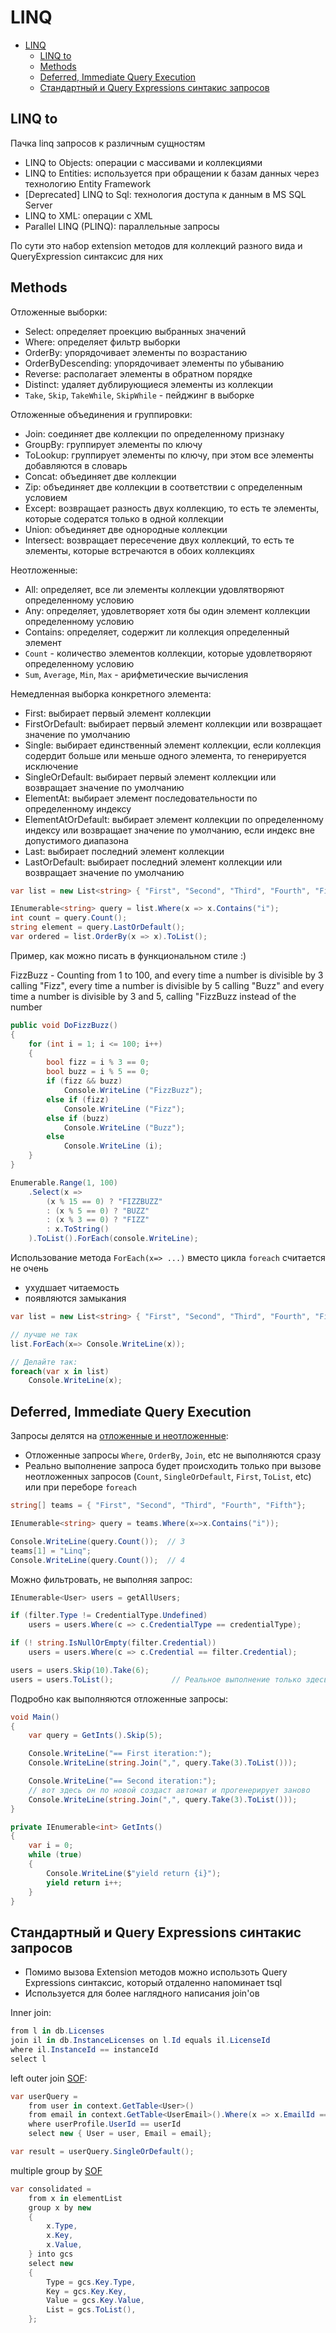 # LINQ

<!-- TOC -->

- [LINQ](#linq)
  - [LINQ to](#linq-to)
  - [Methods](#methods)
  - [Deferred, Immediate Query Execution](#deferred-immediate-query-execution)
  - [Стандартный и Query Expressions синтакис запросов](#стандартный-и-query-expressions-синтакис-запросов)

<!-- /TOC -->

<div style="page-break-after: always;"></div>

## LINQ to

Пачка linq запросов к различным сущностям

- LINQ to Objects: операции с массивами и коллекциями
- LINQ to Entities: используется при обращении к базам данных через технологию Entity Framework
- [Deprecated] LINQ to Sql: технология доступа к данным в MS SQL Server
- LINQ to XML: операции с XML
- Parallel LINQ (PLINQ): параллельные запросы

По сути это набор extension методов для коллекций разного вида и QueryExpression синтаксис для них

<div style="page-break-after: always;"></div>

## Methods

Отложенные выборки:

- Select: определяет проекцию выбранных значений
- Where: определяет фильтр выборки
- OrderBy: упорядочивает элементы по возрастанию
- OrderByDescending: упорядочивает элементы по убыванию
- Reverse: располагает элементы в обратном порядке
- Distinct: удаляет дублирующиеся элементы из коллекции
- `Take`, `Skip`, `TakeWhile`, `SkipWhile` - пейджинг в выборке

<div style="page-break-after: always;"></div>

Отложенные объединения и группировки:

- Join: соединяет две коллекции по определенному признаку
- GroupBy: группирует элементы по ключу
- ToLookup: группирует элементы по ключу, при этом все элементы добавляются в словарь
- Concat: объединяет две коллекции
- Zip: объединяет две коллекции в соответствии с определенным условием
- Except: возвращает разность двух коллекцию, то есть те элементы, которые содератся только в одной коллекции
- Union: объединяет две однородные коллекции
- Intersect: возвращает пересечение двух коллекций, то есть те элементы, которые встречаются в обоих коллекциях

<div style="page-break-after: always;"></div>

Неотложенные:

- All: определяет, все ли элементы коллекции удовлятворяют определенному условию
- Any: определяет, удовлетворяет хотя бы один элемент коллекции определенному условию
- Contains: определяет, содержит ли коллекция определенный элемент
- `Count` - количество элементов коллекции, которые удовлетворяют определенному условию
- `Sum`, `Average`, `Min`, `Max` - арифметические вычисления

<div style="page-break-after: always;"></div>

Немедленная выборка конкретного элемента:

- First: выбирает первый элемент коллекции
- FirstOrDefault: выбирает первый элемент коллекции или возвращает значение по умолчанию
- Single: выбирает единственный элемент коллекции, если коллекция содердит больше или меньше одного элемента, то генерируется исключение
- SingleOrDefault: выбирает первый элемент коллекции или возвращает значение по умолчанию
- ElementAt: выбирает элемент последовательности по определенному индексу
- ElementAtOrDefault: выбирает элемент коллекции по определенному индексу или возвращает значение по умолчанию, если индекс вне допустимого диапазона
- Last: выбирает последний элемент коллекции
- LastOrDefault: выбирает последний элемент коллекции или возвращает значение по умолчанию

<div style="page-break-after: always;"></div>

```cs
var list = new List<string> { "First", "Second", "Third", "Fourth", "Fifth"};

IEnumerable<string> query = list.Where(x => x.Contains("i");
int count = query.Count();
string element = query.LastOrDefault();
var ordered = list.OrderBy(x => x).ToList();
```

<div style="page-break-after: always;"></div>

Пример, как можно писать в функциональном стиле :)

FizzBuzz - Counting from 1 to 100, and
  every time a number is divisible by 3 calling "Fizz",
  every time a number is divisible by 5 calling "Buzz" and
  every time a number is divisible by 3 and 5, calling "FizzBuzz instead of the number

<div style="page-break-after: always;"></div>

```cs
public void DoFizzBuzz()
{
    for (int i = 1; i <= 100; i++)
    {
        bool fizz = i % 3 == 0;
        bool buzz = i % 5 == 0;
        if (fizz && buzz)
            Console.WriteLine ("FizzBuzz");
        else if (fizz)
            Console.WriteLine ("Fizz");
        else if (buzz)
            Console.WriteLine ("Buzz");
        else
            Console.WriteLine (i);
    }
}
```

<div style="page-break-after: always;"></div>

```cs
Enumerable.Range(1, 100)
    .Select(x =>
        (x % 15 == 0) ? "FIZZBUZZ"
        : (x % 5 == 0) ? "BUZZ"
        : (x % 3 == 0) ? "FIZZ"
        : x.ToString()
    ).ToList().ForEach(console.WriteLine);
```

<div style="page-break-after: always;"></div>

Использование метода `ForEach(x=> ...)` вместо цикла `foreach` считается не очень

- ухудшает читаемость
- появляются замыкания

```cs
var list = new List<string> { "First", "Second", "Third", "Fourth", "Fifth"};

// лучше не так
list.ForEach(x=> Console.WriteLine(x));

// Делайте так:
foreach(var x in list)
    Console.WriteLine(x);

```

<div style="page-break-after: always;"></div>

## Deferred, Immediate Query Execution

Запросы делятся на [отложенные и неотложенные](https://msdn.microsoft.com/ru-ru/library/bb738633(v=vs.110).aspx):

- Отложенные запросы `Where`, `OrderBy`, `Join`, etc не выполняются сразу
- Реально выполнение запроса будет происходить только при вызове неотложенных запросов (`Count`, `SingleOrDefault`, `First`, `ToList`, etc) или при переборе `foreach`

```cs
string[] teams = { "First", "Second", "Third", "Fourth", "Fifth"};

IEnumerable<string> query = teams.Where(x=>x.Contains("i"));

Console.WriteLine(query.Count());  // 3
teams[1] = "Linq";
Console.WriteLine(query.Count());  // 4
```

<div style="page-break-after: always;"></div>

Можно фильтровать, не выполняя запрос:

```cs
IEnumerable<User> users = getAllUsers;

if (filter.Type != CredentialType.Undefined)
    users = users.Where(c => c.CredentialType == credentialType);

if (! string.IsNullOrEmpty(filter.Credential))
    users = users.Where(c => c.Credential == filter.Credential);

users = users.Skip(10).Take(6);
users = users.ToList();             // Реальное выполнение только здесь
```

<div style="page-break-after: always;"></div>

Подробно как выполняются отложенные запросы:

```cs
void Main()
{
    var query = GetInts().Skip(5);

    Console.WriteLine("== First iteration:");
    Console.WriteLine(string.Join(",", query.Take(3).ToList()));

    Console.WriteLine("== Second iteration:");
    // вот здесь он по новой создаст автомат и прогенерирует заново
    Console.WriteLine(string.Join(",", query.Take(3).ToList()));
}

private IEnumerable<int> GetInts()
{
    var i = 0;
    while (true)
    {
        Console.WriteLine($"yield return {i}");
        yield return i++;
    }
}
```

<div style="page-break-after: always;"></div>

## Стандартный и Query Expressions синтакис запросов

- Помимо вызова Extension методов можно использоть Query Expressions синтаксис, который отдаленно напоминает tsql
- Используется для более наглядного написания join'ов

Inner join:

```cs
from l in db.Licenses
join il in db.InstanceLicenses on l.Id equals il.LicenseId
where il.InstanceId == instanceId
select l
```

<div style="page-break-after: always;"></div>

left outer join [SOF](http://stackoverflow.com/questions/267488/linq-to-sql-multiple-left-outer-joins?rq=1):

```cs
var userQuery =
    from user in context.GetTable<User>()
    from email in context.GetTable<UserEmail>().Where(x => x.EmailId == userProfile.EmailId).DefaultIfEmpty()
    where userProfile.UserId == userId
    select new { User = user, Email = email};

var result = userQuery.SingleOrDefault();
```

<div style="page-break-after: always;"></div>

multiple group by [SOF](https://stackoverflow.com/questions/5231845/c-sharp-linq-group-by-on-multiple-columns)

```cs
var consolidated =
    from x in elementList
    group x by new
    {
        x.Type,
        x.Key,
        x.Value,
    } into gcs
    select new
    {
        Type = gcs.Key.Type,
        Key = gcs.Key.Key,
        Value = gcs.Key.Value,
        List = gcs.ToList(),
    };
```